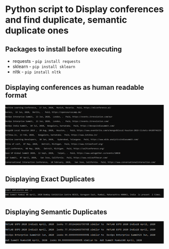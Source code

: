 # Python script to Display conferences and find duplicate, semantic duplicate ones

## Packages to install before executing

- requests - `pip install requests`
- sklearn - `pip install sklearn`
- nltk - `pip install nltk`

## Displaying conferences as human readable format

![screenshot](docs/images/display.png)

## Displaying Exact Duplicates

![screenshot](docs/images/duplicate.png)

## Displaying Semantic Duplicates

![screenshot](docs/images/semanticDuplicate.png)
